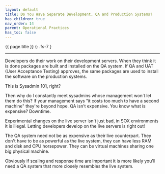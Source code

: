 ```yaml
---
layout: default
title: Do You Have Separate Development, QA and Production Systems?
has_children: true
nav_order: 14
parent: Operational Practices
has_toc: false
---
```


{{ page.title }}
{: .fs-7 }

---

Developers do their work on their development servers. When they think it is done packages are built and installed on the QA system. If QA and UAT (User Acceptance Testing) approves, the same packages are used to install the software on the production systems.

This is Sysadmin 101, right?

Then why do I constantly meet sysadmins whose management won't let them do this? If your management says "it costs too much to have a second machine" they're beyond hope. QA isn't expensive. You know what is expensive? Downtime.

Experimental changes on the live server isn't just bad, in SOX environments it is illegal. Letting developers develop on the live servers is right out!

The QA system need not be as expensive as their live counterpart. They don't have to be as powerful as the live system, they can have less RAM and disk and CPU horsepower. They can be virtual machines sharing one big physical machine.

Obviously if scaling and response time are important it is more likely you'll need a QA system that more closely resembles the live system.
